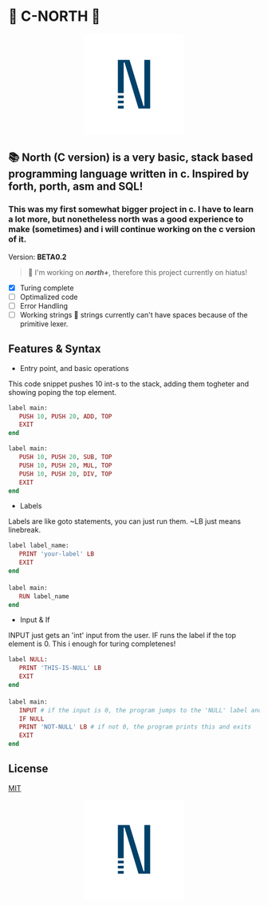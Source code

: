 # 🧭 C-NORTH 🧭

<p align="center">
  <img src="logo.png" alt="Sublime's custom image" width="200"/>
</p>

## 📚 North (C version) is a very basic, stack based programming language written in c. Inspired by forth, porth, asm and SQL!
### This was my first somewhat bigger project in c. I have to learn a lot more, but nonetheless north was a good experience to make (sometimes) and i will continue working on the c version of it.

Version: **BETA0.2**

> 📌 I'm working on __*north+*__, therefore this project currently on hiatus!

- [x] Turing complete
- [ ] Optimalized code
- [ ] Error Handling
- [ ] Working strings 🔴 strings currently can't have spaces because of the primitive lexer.

## Features & Syntax
- Entry point, and basic operations

This code snippet pushes 10 int-s to the stack, adding them togheter and showing poping the top element.

 ```ruby
label main:
    PUSH 10, PUSH 20, ADD, TOP
    EXIT
end
```

 ```ruby
label main:
    PUSH 10, PUSH 20, SUB, TOP
    PUSH 10, PUSH 20, MUL, TOP
    PUSH 10, PUSH 20, DIV, TOP
    EXIT
end
```

- Labels 

Labels are like goto statements, you can just run them. ~LB just means linebreak.

 ```ruby
label label_name:
    PRINT 'your-label' LB
    EXIT
end

label main:
    RUN label_name
end
```

- Input & If

INPUT just gets an 'int' input from the user. IF runs the label if the top element is 0. This i enough for turing completenes!

 ```ruby
label NULL:
    PRINT 'THIS-IS-NULL' LB
    EXIT
end

label main:
    INPUT # if the input is 0, the program jumps to the 'NULL' label and exits
    IF NULL
    PRINT 'NOT-NULL' LB # if not 0, the program prints this and exits
    EXIT
end
```

## License
[MIT](https://choosealicense.com/licenses/mit/)

<p align="center">
  <img src="logo.png" alt="Sublime's custom image" width="200"/>
</p>
